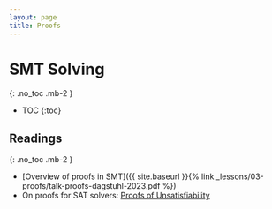 ```yaml
---
layout: page
title: Proofs
---
```


# SMT Solving
{: .no_toc .mb-2 }

- TOC
{:toc}

## Readings
{: .no_toc .mb-2 }

- [Overview of proofs in SMT]({{ site.baseurl }}{% link _lessons/03-proofs/talk-proofs-dagstuhl-2023.pdf %})
- On proofs for SAT solvers: [Proofs of Unsatisfiability](https://www.cs.cmu.edu/~mheule/publications/p01c15-prf.pdf)
